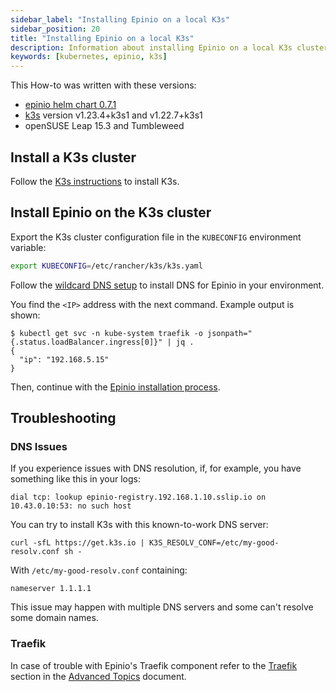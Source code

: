 ```yaml
---
sidebar_label: "Installing Epinio on a local K3s"
sidebar_position: 20
title: "Installing Epinio on a local K3s"
description: Information about installing Epinio on a local K3s cluster.
keywords: [kubernetes, epinio, k3s]
---
```


This How-to was written with these versions:
* [epinio helm chart 0.7.1](https://github.com/epinio/helm-charts/releases/tag/epinio-0.7.1)
* [k3s](https://k3s.io/) version v1.23.4+k3s1 and v1.22.7+k3s1
* openSUSE Leap 15.3 and Tumbleweed


## Install a K3s cluster

Follow the [K3s instructions](https://k3s.io/) to install K3s.

## Install Epinio on the K3s cluster

Export the K3s cluster configuration file in the `KUBECONFIG` environment variable:

```bash
export KUBECONFIG=/etc/rancher/k3s/k3s.yaml
```

Follow the [wildcard DNS setup](../../installation/wildcardDNS_setup) to install DNS for Epinio in your environment.

You find the `<IP>` address with the next command. Example output is shown:

```console
$ kubectl get svc -n kube-system traefik -o jsonpath="{.status.loadBalancer.ingress[0]}" | jq .
{
  "ip": "192.168.5.15"
}
```

Then, continue with the [Epinio installation process](../../installation/install_epinio.md).

## Troubleshooting

### DNS Issues

If you experience issues with DNS resolution, if, for example, you have something like this in your logs:
```
dial tcp: lookup epinio-registry.192.168.1.10.sslip.io on 10.43.0.10:53: no such host
```

You can try to install K3s with this known-to-work DNS server:
```
curl -sfL https://get.k3s.io | K3S_RESOLV_CONF=/etc/my-good-resolv.conf sh -
```

With `/etc/my-good-resolv.conf` containing:
```
nameserver 1.1.1.1
```

This issue may happen with multiple DNS servers and some can't resolve some domain names.

### Traefik

In case of trouble with Epinio's Traefik component refer to the [Traefik](../../explanations/advanced.md#traefik) section in the [Advanced Topics](../../explanations/advanced.md) document.
